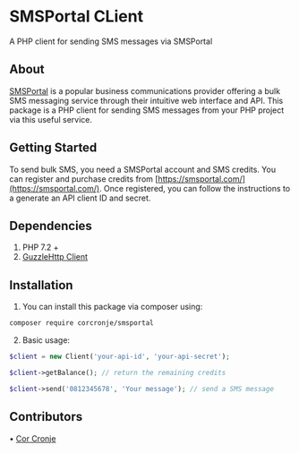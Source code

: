 # SMSPortal CLient
A PHP client for sending SMS messages via SMSPortal

## About
[SMSPortal](https://smsportal.com) is a popular business communications provider offering a bulk SMS messaging service through their intuitive web interface and API. This package is a PHP client for sending SMS messages from your PHP project via this useful service.

## Getting Started
To send bulk SMS, you need a SMSPortal account and SMS credits. You can register and purchase credits from [https://smsportal.com/](https://smsportal.com/). Once registered, you can follow the instructions to a generate an API client ID and secret.

## Dependencies
1.	PHP 7.2 +
2.	[GuzzleHttp Client]( https://docs.guzzlephp.org)

## Installation
1.	You can install this package via composer using:
``` sh
composer require corcronje/smsportal
```
2.	Basic usage:
``` php
$client = new Client('your-api-id', 'your-api-secret');

$client->getBalance(); // return the remaining credits

$client->send('0812345678', 'Your message'); // send a SMS message
```

## Contributors
•	[Cor Cronje]( https://twitter.com/corcronje)
